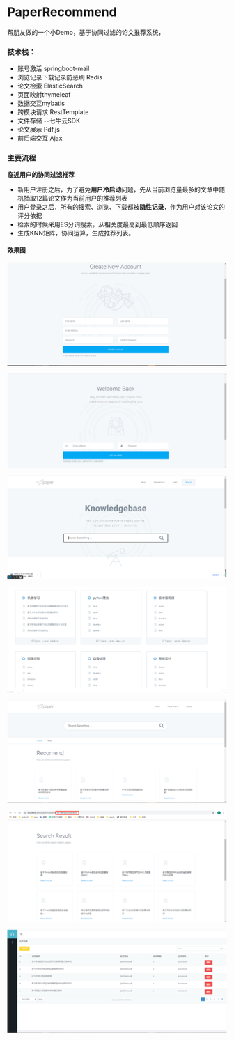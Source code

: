 # PaperRecommend
帮朋友做的一个小Demo，基于协同过滤的论文推荐系统，

### 技术栈：

- 账号激活 springboot-mail
- 浏览记录下载记录防恶刷 Redis
- 论文检索 ElasticSearch
- 页面映射thymeleaf
- 数据交互mybatis
- 跨模块请求 RestTemplate
- 文件存储 --七牛云SDK
- 论文展示 Pdf.js
- 前后端交互 Ajax

### 主要流程

**临近用户的协同过滤推荐**

- 新用户注册之后，为了避免**用户冷启动**问题，先从当前浏览量最多的文章中随机抽取12篇论文作为当前用户的推荐列表
- 用户登录之后，所有的搜索、浏览、下载都被**隐性记录**，作为用户对该论文的评分依据
- 检索的时候采用ES分词搜索，从相关度最高到最低顺序返回
- 生成KNN矩阵，协同运算，生成推荐列表。

#### 效果图

![](img/sample.png)

![](img/sample0.png)

![](img/sample1.png)

![](img/sample2.png)

![](img/sample3.png)

![](img/sample4.png)

![](img/sample5.png)